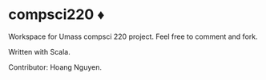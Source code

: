 # compsci220 :diamonds:

Workspace for Umass compsci 220 project.
Feel free to comment and fork.
 
Written with Scala.

Contributor: Hoang Nguyen.
